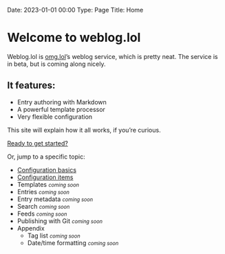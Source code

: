 Date: 2023-01-01 00:00
Type: Page
Title: Home

# Welcome to weblog.lol

Weblog.lol is [omg.lol](https://weblog.lol)’s weblog service, which is pretty neat. The service is in beta, but is coming along nicely.

## It features:

- Entry authoring with Markdown
- A powerful template processor
- Very flexible configuration

This site will explain how it all works, if you’re curious.

<i class="fa-solid fa-fw fa-circle-right"></i> [Ready to get started?](/getting-started)

Or, jump to a specific topic:

- [Configuration basics](/configuration-basics)
- [Configuration items](/configuration-items)
- Templates <small><em>coming soon</em></small>
- Entries <small><em>coming soon</em></small>
- Entry metadata <small><em>coming soon</em></small>
- Search <small><em>coming soon</em></small>
- Feeds <small><em>coming soon</em></small>
- Publishing with Git <small><em>coming soon</em></small>
- Appendix
  - Tag list <small><em>coming soon</em></small>
  - Date/time formatting <small><em>coming soon</em></small>
